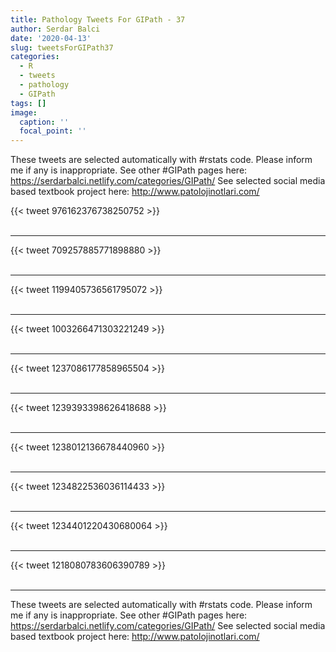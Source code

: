 ```yaml
---
title: Pathology Tweets For GIPath - 37
author: Serdar Balci
date: '2020-04-13'
slug: tweetsForGIPath37
categories:
  - R
  - tweets
  - pathology
  - GIPath
tags: []
image:
  caption: ''
  focal_point: ''
---
```



These tweets are selected automatically with #rstats code. Please inform me if any is inappropriate.
See other #GIPath pages here: https://serdarbalci.netlify.com/categories/GIPath/ 
See selected social media based textbook project here: http://www.patolojinotlari.com/

{{< tweet 976162376738250752 >}}
<br>
<br>
<hr>
{{< tweet 709257885771898880 >}}
<br>
<br>
<hr>
{{< tweet 1199405736561795072 >}}
<br>
<br>
<hr>
{{< tweet 1003266471303221249 >}}
<br>
<br>
<hr>
{{< tweet 1237086177858965504 >}}
<br>
<br>
<hr>
{{< tweet 1239393398626418688 >}}
<br>
<br>
<hr>
{{< tweet 1238012136678440960 >}}
<br>
<br>
<hr>
{{< tweet 1234822536036114433 >}}
<br>
<br>
<hr>
{{< tweet 1234401220430680064 >}}
<br>
<br>
<hr>
{{< tweet 1218080783606390789 >}}
<br>
<br>
<hr>


These tweets are selected automatically with #rstats code. Please inform me if any is inappropriate.
See other #GIPath pages here: https://serdarbalci.netlify.com/categories/GIPath/ 
See selected social media based textbook project here: http://www.patolojinotlari.com/
